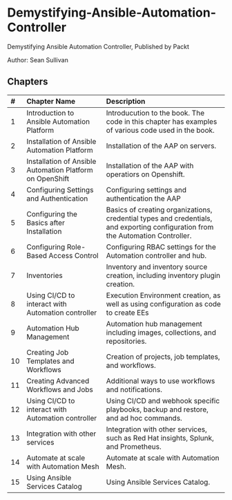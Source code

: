 # Demystifying-Ansible-Automation-Controller

Demystifying Ansible Automation Controller, Published by Packt

Author: Sean Sullivan

## Chapters

|#|Chapter Name|Description|
|:---|:---|:---|
|1|Introduction to Ansible Automation Platform|Introducution to the book. The code in this chapter has examples of various code used in the book.|
|2|Installation of Ansible Automation Platform|Installation of the AAP on servers.|
|3|Installation of Ansible Automation Platform on OpenShift|Installation of the AAP with operatiors on Openshift.|
|4|Configuring Settings and Authentication|Configuring settings and authentication the AAP|
|5|Configuring the Basics after Installation|Basics of creating organizations, credential types and credentials, and exporting configuration from the Automation Controller.|
|6|Configuring Role- Based Access Control|Configuring RBAC settings for the Automation controller and hub.|
|7|Inventories|Inventory and inventory source creation, including inventory plugin creation.|
|8|Using CI/CD to interact with Automation controller|Execution Environment creation, as well as using configuration as code to create EEs|
|9|Automation Hub Management |Automation hub management including images, collections, and repositories.|
|10|Creating Job Templates and Workflows|Creation of projects, job templates, and workflows.|
|11|Creating Advanced Workflows and Jobs|Additional ways to use workflows and notifications.|
|12|Using CI/CD to interact with Automation controller|Using CI/CD and webhook specific playbooks, backup and restore, and ad hoc commands.|
|13|Integration with other services|Integration with other services, such as Red Hat insights, Splunk, and Prometheus.|
|14|Automate at scale with Automation Mesh|Automate at scale with Automation Mesh.|
|15|Using Ansible Services Catalog|Using Ansible Services Catalog.|
